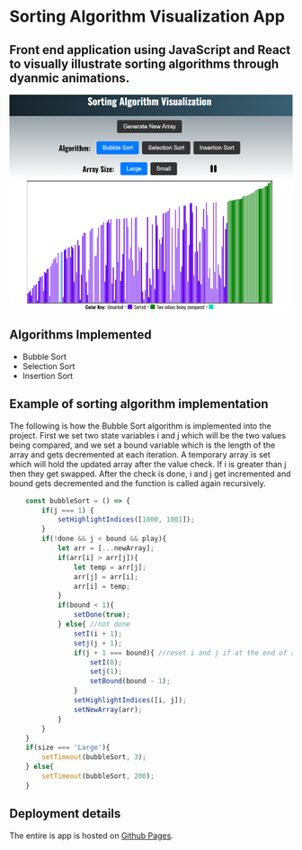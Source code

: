 # Sorting Algorithm Visualization App

## Front end application using JavaScript and React to visually illustrate sorting algorithms through dyanmic animations.

![Spotify Clone App](sorting-algo-pic.png)
<!-- <img src="sorting-algo-pic.png" alt="App picture" width"700" height"500"> -->

## Algorithms Implemented
- Bubble Sort
- Selection Sort
- Insertion Sort

## Example of sorting algorithm implementation
The following is how the Bubble Sort algorithm is implemented into the project. First we set two state variables i and j which will be the two values being compared, and we set a bound variable which is the length of the array and gets decremented at each iteration. A temporary array is set which will hold the updated array after the value check. If i is greater than j then they get swapped. After the check is done, i and j get incremented and bound gets decremented and the function is called again recursively.
```javascript
    const bubbleSort = () => {
        if(j === 1) {
            setHighlightIndices([1000, 1001]);
        }
        if(!done && j < bound && play){
            let arr = [...newArray];
            if(arr[i] > arr[j]){
                let temp = arr[j];
                arr[j] = arr[i];
                arr[i] = temp;
            }
            if(bound < 1){ 
                setDone(true);
            } else{ //not done
                setI(i + 1);
                setj(j + 1);
                if(j + 1 === bound){ //reset i and j if at the end of array and decrement bound
                    setI(0);
                    setj(1);
                    setBound(bound - 1);
                }
                setHighlightIndices([i, j]);
                setNewArray(arr);
            }
        }
    }
    if(size === 'Large'){
        setTimeout(bubbleSort, 3);
    } else{
        setTimeout(bubbleSort, 200);
    }
```

## Deployment details
The entire is app is hosted on [Github Pages](https://pages.github.com/).
